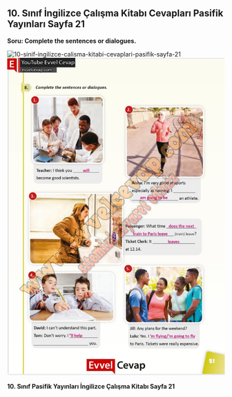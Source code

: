 ## 10. Sınıf İngilizce Çalışma Kitabı Cevapları Pasifik Yayınları Sayfa 21

**Soru: Complete the sentences or dialogues.**

![10-sinif-ingilizce-calisma-kitabi-cevaplari-pasifik-sayfa-21]()![10-sinif-ingilizce-calisma-kitabi-cevaplari-pasifik-sayfa-21](./image1.webp)

**10. Sınıf Pasifik Yayınları İngilizce Çalışma Kitabı Sayfa 21**